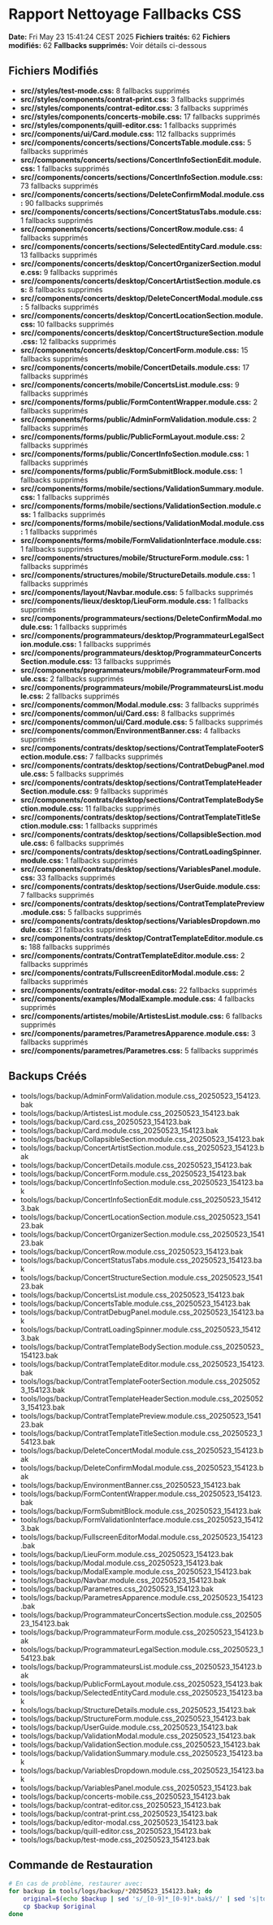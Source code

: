 # Rapport Nettoyage Fallbacks CSS

**Date:** Fri May 23 15:41:24 CEST 2025
**Fichiers traités:** 62
**Fichiers modifiés:** 62
**Fallbacks supprimés:** Voir détails ci-dessous

## Fichiers Modifiés

- **src//styles/test-mode.css:** 8 fallbacks supprimés
- **src//styles/components/contrat-print.css:** 3 fallbacks supprimés
- **src//styles/components/contrat-editor.css:** 3 fallbacks supprimés
- **src//styles/components/concerts-mobile.css:** 17 fallbacks supprimés
- **src//styles/components/quill-editor.css:** 1 fallbacks supprimés
- **src//components/ui/Card.module.css:** 112 fallbacks supprimés
- **src//components/concerts/sections/ConcertsTable.module.css:** 5 fallbacks supprimés
- **src//components/concerts/sections/ConcertInfoSectionEdit.module.css:** 1 fallbacks supprimés
- **src//components/concerts/sections/ConcertInfoSection.module.css:** 73 fallbacks supprimés
- **src//components/concerts/sections/DeleteConfirmModal.module.css:** 90 fallbacks supprimés
- **src//components/concerts/sections/ConcertStatusTabs.module.css:** 1 fallbacks supprimés
- **src//components/concerts/sections/ConcertRow.module.css:** 4 fallbacks supprimés
- **src//components/concerts/sections/SelectedEntityCard.module.css:** 13 fallbacks supprimés
- **src//components/concerts/desktop/ConcertOrganizerSection.module.css:** 9 fallbacks supprimés
- **src//components/concerts/desktop/ConcertArtistSection.module.css:** 8 fallbacks supprimés
- **src//components/concerts/desktop/DeleteConcertModal.module.css:** 5 fallbacks supprimés
- **src//components/concerts/desktop/ConcertLocationSection.module.css:** 10 fallbacks supprimés
- **src//components/concerts/desktop/ConcertStructureSection.module.css:** 12 fallbacks supprimés
- **src//components/concerts/desktop/ConcertForm.module.css:** 15 fallbacks supprimés
- **src//components/concerts/mobile/ConcertDetails.module.css:** 17 fallbacks supprimés
- **src//components/concerts/mobile/ConcertsList.module.css:** 9 fallbacks supprimés
- **src//components/forms/public/FormContentWrapper.module.css:** 2 fallbacks supprimés
- **src//components/forms/public/AdminFormValidation.module.css:** 2 fallbacks supprimés
- **src//components/forms/public/PublicFormLayout.module.css:** 2 fallbacks supprimés
- **src//components/forms/public/ConcertInfoSection.module.css:** 1 fallbacks supprimés
- **src//components/forms/public/FormSubmitBlock.module.css:** 1 fallbacks supprimés
- **src//components/forms/mobile/sections/ValidationSummary.module.css:** 1 fallbacks supprimés
- **src//components/forms/mobile/sections/ValidationSection.module.css:** 1 fallbacks supprimés
- **src//components/forms/mobile/sections/ValidationModal.module.css:** 1 fallbacks supprimés
- **src//components/forms/mobile/FormValidationInterface.module.css:** 1 fallbacks supprimés
- **src//components/structures/mobile/StructureForm.module.css:** 1 fallbacks supprimés
- **src//components/structures/mobile/StructureDetails.module.css:** 1 fallbacks supprimés
- **src//components/layout/Navbar.module.css:** 5 fallbacks supprimés
- **src//components/lieux/desktop/LieuForm.module.css:** 1 fallbacks supprimés
- **src//components/programmateurs/sections/DeleteConfirmModal.module.css:** 1 fallbacks supprimés
- **src//components/programmateurs/desktop/ProgrammateurLegalSection.module.css:** 1 fallbacks supprimés
- **src//components/programmateurs/desktop/ProgrammateurConcertsSection.module.css:** 13 fallbacks supprimés
- **src//components/programmateurs/mobile/ProgrammateurForm.module.css:** 2 fallbacks supprimés
- **src//components/programmateurs/mobile/ProgrammateursList.module.css:** 2 fallbacks supprimés
- **src//components/common/Modal.module.css:** 3 fallbacks supprimés
- **src//components/common/ui/Card.css:** 8 fallbacks supprimés
- **src//components/common/ui/Card.module.css:** 5 fallbacks supprimés
- **src//components/common/EnvironmentBanner.css:** 4 fallbacks supprimés
- **src//components/contrats/desktop/sections/ContratTemplateFooterSection.module.css:** 7 fallbacks supprimés
- **src//components/contrats/desktop/sections/ContratDebugPanel.module.css:** 5 fallbacks supprimés
- **src//components/contrats/desktop/sections/ContratTemplateHeaderSection.module.css:** 9 fallbacks supprimés
- **src//components/contrats/desktop/sections/ContratTemplateBodySection.module.css:** 11 fallbacks supprimés
- **src//components/contrats/desktop/sections/ContratTemplateTitleSection.module.css:** 1 fallbacks supprimés
- **src//components/contrats/desktop/sections/CollapsibleSection.module.css:** 6 fallbacks supprimés
- **src//components/contrats/desktop/sections/ContratLoadingSpinner.module.css:** 1 fallbacks supprimés
- **src//components/contrats/desktop/sections/VariablesPanel.module.css:** 33 fallbacks supprimés
- **src//components/contrats/desktop/sections/UserGuide.module.css:** 7 fallbacks supprimés
- **src//components/contrats/desktop/sections/ContratTemplatePreview.module.css:** 5 fallbacks supprimés
- **src//components/contrats/desktop/sections/VariablesDropdown.module.css:** 21 fallbacks supprimés
- **src//components/contrats/desktop/ContratTemplateEditor.module.css:** 188 fallbacks supprimés
- **src//components/contrats/ContratTemplateEditor.module.css:** 2 fallbacks supprimés
- **src//components/contrats/FullscreenEditorModal.module.css:** 2 fallbacks supprimés
- **src//components/contrats/editor-modal.css:** 22 fallbacks supprimés
- **src//components/examples/ModalExample.module.css:** 4 fallbacks supprimés
- **src//components/artistes/mobile/ArtistesList.module.css:** 6 fallbacks supprimés
- **src//components/parametres/ParametresApparence.module.css:** 3 fallbacks supprimés
- **src//components/parametres/Parametres.css:** 5 fallbacks supprimés

## Backups Créés

- tools/logs/backup/AdminFormValidation.module.css_20250523_154123.bak
- tools/logs/backup/ArtistesList.module.css_20250523_154123.bak
- tools/logs/backup/Card.css_20250523_154123.bak
- tools/logs/backup/Card.module.css_20250523_154123.bak
- tools/logs/backup/CollapsibleSection.module.css_20250523_154123.bak
- tools/logs/backup/ConcertArtistSection.module.css_20250523_154123.bak
- tools/logs/backup/ConcertDetails.module.css_20250523_154123.bak
- tools/logs/backup/ConcertForm.module.css_20250523_154123.bak
- tools/logs/backup/ConcertInfoSection.module.css_20250523_154123.bak
- tools/logs/backup/ConcertInfoSectionEdit.module.css_20250523_154123.bak
- tools/logs/backup/ConcertLocationSection.module.css_20250523_154123.bak
- tools/logs/backup/ConcertOrganizerSection.module.css_20250523_154123.bak
- tools/logs/backup/ConcertRow.module.css_20250523_154123.bak
- tools/logs/backup/ConcertStatusTabs.module.css_20250523_154123.bak
- tools/logs/backup/ConcertStructureSection.module.css_20250523_154123.bak
- tools/logs/backup/ConcertsList.module.css_20250523_154123.bak
- tools/logs/backup/ConcertsTable.module.css_20250523_154123.bak
- tools/logs/backup/ContratDebugPanel.module.css_20250523_154123.bak
- tools/logs/backup/ContratLoadingSpinner.module.css_20250523_154123.bak
- tools/logs/backup/ContratTemplateBodySection.module.css_20250523_154123.bak
- tools/logs/backup/ContratTemplateEditor.module.css_20250523_154123.bak
- tools/logs/backup/ContratTemplateFooterSection.module.css_20250523_154123.bak
- tools/logs/backup/ContratTemplateHeaderSection.module.css_20250523_154123.bak
- tools/logs/backup/ContratTemplatePreview.module.css_20250523_154123.bak
- tools/logs/backup/ContratTemplateTitleSection.module.css_20250523_154123.bak
- tools/logs/backup/DeleteConcertModal.module.css_20250523_154123.bak
- tools/logs/backup/DeleteConfirmModal.module.css_20250523_154123.bak
- tools/logs/backup/EnvironmentBanner.css_20250523_154123.bak
- tools/logs/backup/FormContentWrapper.module.css_20250523_154123.bak
- tools/logs/backup/FormSubmitBlock.module.css_20250523_154123.bak
- tools/logs/backup/FormValidationInterface.module.css_20250523_154123.bak
- tools/logs/backup/FullscreenEditorModal.module.css_20250523_154123.bak
- tools/logs/backup/LieuForm.module.css_20250523_154123.bak
- tools/logs/backup/Modal.module.css_20250523_154123.bak
- tools/logs/backup/ModalExample.module.css_20250523_154123.bak
- tools/logs/backup/Navbar.module.css_20250523_154123.bak
- tools/logs/backup/Parametres.css_20250523_154123.bak
- tools/logs/backup/ParametresApparence.module.css_20250523_154123.bak
- tools/logs/backup/ProgrammateurConcertsSection.module.css_20250523_154123.bak
- tools/logs/backup/ProgrammateurForm.module.css_20250523_154123.bak
- tools/logs/backup/ProgrammateurLegalSection.module.css_20250523_154123.bak
- tools/logs/backup/ProgrammateursList.module.css_20250523_154123.bak
- tools/logs/backup/PublicFormLayout.module.css_20250523_154123.bak
- tools/logs/backup/SelectedEntityCard.module.css_20250523_154123.bak
- tools/logs/backup/StructureDetails.module.css_20250523_154123.bak
- tools/logs/backup/StructureForm.module.css_20250523_154123.bak
- tools/logs/backup/UserGuide.module.css_20250523_154123.bak
- tools/logs/backup/ValidationModal.module.css_20250523_154123.bak
- tools/logs/backup/ValidationSection.module.css_20250523_154123.bak
- tools/logs/backup/ValidationSummary.module.css_20250523_154123.bak
- tools/logs/backup/VariablesDropdown.module.css_20250523_154123.bak
- tools/logs/backup/VariablesPanel.module.css_20250523_154123.bak
- tools/logs/backup/concerts-mobile.css_20250523_154123.bak
- tools/logs/backup/contrat-editor.css_20250523_154123.bak
- tools/logs/backup/contrat-print.css_20250523_154123.bak
- tools/logs/backup/editor-modal.css_20250523_154123.bak
- tools/logs/backup/quill-editor.css_20250523_154123.bak
- tools/logs/backup/test-mode.css_20250523_154123.bak

## Commande de Restauration

```bash
# En cas de problème, restaurer avec:
for backup in tools/logs/backup/*20250523_154123.bak; do
    original=$(echo $backup | sed 's/_[0-9]*_[0-9]*.bak$//' | sed 's|tools/logs/backup/|src/|')
    cp $backup $original
done
```
